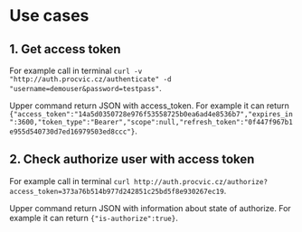 # Use cases

## 1. Get access token
For example call in terminal `curl -v "http://auth.procvic.cz/authenticate" -d "username=demouser&password=testpass"`.

Upper command return JSON with access_token. For example it can return `{"access_token":"14a5d0350728e976f53558725b0ea6ad4e8536b7","expires_in":3600,"token_type":"Bearer","scope":null,"refresh_token":"0f447f967b1e955d540730d7ed16979503ed8ccc"}`.


## 2. Check authorize user with access token
For example call in terminal `curl http://auth.procvic.cz/authorize?access_token=373a76b514b977d242851c25bd5f8e930267ec19`.

Upper command return JSON with information about state of authorize. For example it can return `{"is-authorize":true}`.
